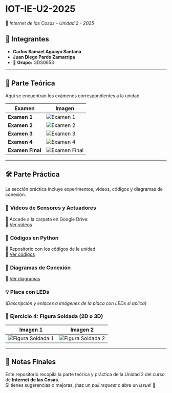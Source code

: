 # IOT-IE-U2-2025
📡 *Internet de las Cosas - Unidad 2 - 2025*

## 👥 **Integrantes**
- **Carlos Samael Aguayo Santana**
- **Juan Diego Pardo Zamarripa**  
- 📌 **Grupo:** GDS0653  

---

## 📖 **Parte Teórica**
Aquí se encuentran los exámenes correspondientes a la unidad.

| Examen        | Imagen |
|--------------|--------|
| **Examen 1** | ![Examen 1](https://github.com/user-attachments/assets/110c216e-3df0-4cdd-af66-f9fedd565d8c) |
| **Examen 2** | ![Examen 2](https://github.com/user-attachments/assets/cc76b7cf-65d9-412f-8d24-276fc8633d1a) |
| **Examen 3** | ![Examen 3](https://github.com/user-attachments/assets/6c494911-ef6e-4f39-95e0-bc05e7215010) |
| **Examen 4** | ![Examen 4](https://github.com/user-attachments/assets/6202c94f-a154-4cd9-950e-fdb6692bbd1a) |
| **Examen Final** | ![Examen Final](https://github.com/user-attachments/assets/07ec01aa-da91-47ca-a56c-05285e9f9750) |

---

## 🛠 **Parte Práctica**
La sección práctica incluye experimentos, videos, códigos y diagramas de conexión.

### 🎥 **Videos de Sensores y Actuadores**
📁 Accede a la carpeta en Google Drive:  
🔗 [Ver videos](https://drive.google.com/drive/folders/1-02IDYvgLqEjlUYHk_buSFurJojuIV7W?usp=sharing)

### 🐍 **Códigos en Python**
📂 Repositorio con los códigos de la unidad:  
🔗 [Ver códigos](https://github.com/Tanquex/IOT-IE-U2-2025/tree/main/Codigos)

### 🔌 **Diagramas de Conexión**
🔗 [Ver diagramas](Diagramas/Wokwis)

### 💡 **Placa con LEDs**
_(Descripción y enlaces a imágenes de la placa con LEDs si aplica)_

### 🔩 **Ejercicio 4: Figura Soldada (2D o 3D)**
| Imagen 1 | Imagen 2 |
|----------|----------|
| ![Figura Soldada 1]() | ![Figura Soldada 2]() |

---

## 📌 **Notas Finales**
Este repositorio recopila la parte teórica y práctica de la Unidad 2 del curso de **Internet de las Cosas**.  
Si tienes sugerencias o mejoras, ¡haz un *pull request* o abre un *issue*! 🚀
